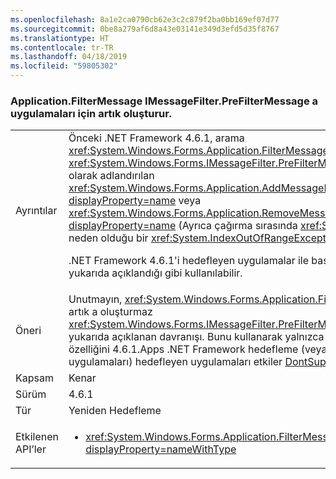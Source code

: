 ```yaml
---
ms.openlocfilehash: 8a1e2ca0790cb62e3c2c879f2ba0bb169ef07d77
ms.sourcegitcommit: 0be8a279af6d8a43e03141e349d3efd5d35f8767
ms.translationtype: HT
ms.contentlocale: tr-TR
ms.lasthandoff: 04/18/2019
ms.locfileid: "59805302"
---
```

### <a name="applicationfiltermessage-no-longer-throws-for-re-entrant-implementations-of-imessagefilterprefiltermessage"></a>Application.FilterMessage IMessageFilter.PreFilterMessage a uygulamaları için artık oluşturur.

|   |   |
|---|---|
|Ayrıntılar|Önceki .NET Framework 4.6.1, arama <xref:System.Windows.Forms.Application.FilterMessage(System.Windows.Forms.Message@)> ile bir <xref:System.Windows.Forms.IMessageFilter.PreFilterMessage(System.Windows.Forms.Message@)> olarak adlandırılan <xref:System.Windows.Forms.Application.AddMessageFilter(System.Windows.Forms.IMessageFilter)?displayProperty=name> veya <xref:System.Windows.Forms.Application.RemoveMessageFilter(System.Windows.Forms.IMessageFilter)?displayProperty=name> (Ayrıca çağırma sırasında <xref:System.Windows.Forms.Application.DoEvents>) neden olduğu bir <xref:System.IndexOutOfRangeException?displayProperty=name>.<p/>.NET Framework 4.6.1'i hedefleyen uygulamalar ile başlayarak, bu artık özel durum ve içe filtreleri yukarıda açıklandığı gibi kullanılabilir.|
|Öneri|Unutmayın, <xref:System.Windows.Forms.Application.FilterMessage(System.Windows.Forms.Message@)> artık a oluşturmaz <xref:System.Windows.Forms.IMessageFilter.PreFilterMessage(System.Windows.Forms.Message@)> yukarıda açıklanan davranışı. Bunu kullanarak yalnızca .NET Framework 4.6.1 dışında bu değişikliği özelliğini 4.6.1.Apps .NET Framework hedefleme (veya hedefleme eski çerçeveleri kabul etme uygulamaları) hedefleyen uygulamaları etkiler [DontSupportReentrantFilterMessage](~/docs/framework/migration-guide/mitigation-custom-imessagefilter-prefiltermessage-implementations.md#mitigation) Uyumluluk anahtarı.|
|Kapsam|Kenar|
|Sürüm|4.6.1|
|Tür|Yeniden Hedefleme|
|Etkilenen API’ler|<ul><li><xref:System.Windows.Forms.Application.FilterMessage(System.Windows.Forms.Message@)?displayProperty=nameWithType></li></ul>|
